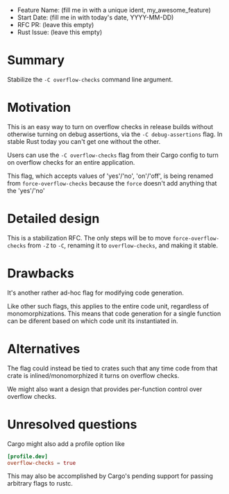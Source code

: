 - Feature Name: (fill me in with a unique ident, my_awesome_feature)
- Start Date: (fill me in with today's date, YYYY-MM-DD)
- RFC PR: (leave this empty)
- Rust Issue: (leave this empty)

# Summary
[summary]: #summary

Stabilize the `-C overflow-checks` command line argument.

# Motivation
[motivation]: #motivation

This is an easy way to turn on overflow checks in release builds
without otherwise turning on debug assertions, via the `-C
debug-assertions` flag. In stable Rust today you can't get one without
the other.

Users can use the `-C overflow-checks` flag from their Cargo
config to turn on overflow checks for an entire application.

This flag, which accepts values of 'yes'/'no', 'on'/'off', is being
renamed from `force-overflow-checks` because the `force` doesn't add
anything that the 'yes'/'no'

# Detailed design
[design]: #detailed-design

This is a stabilization RFC. The only steps will be to move
`force-overflow-checks` from `-Z` to `-C`, renaming it to
`overflow-checks`, and making it stable.

# Drawbacks
[drawbacks]: #drawbacks

It's another rather ad-hoc flag for modifying code generation.

Like other such flags, this applies to the entire code unit,
regardless of monomorphizations. This means that code generation for a
single function can be diferent based on which code unit its
instantiated in.

# Alternatives
[alternatives]: #alternatives

The flag could instead be tied to crates such that any time code from
that crate is inlined/monomorphized it turns on overflow checks.

We might also want a design that provides per-function control over
overflow checks.

# Unresolved questions
[unresolved]: #unresolved-questions

Cargo might also add a profile option like

```toml
[profile.dev]
overflow-checks = true
```

This may also be accomplished by Cargo's pending support for passing
arbitrary flags to rustc.

